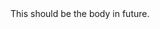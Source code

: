 <!DOCTYPE html>
  <html>
   <meta charset="UTF-8">
    <head>
      <title> 
        This should be the title of this page in general. 
      </title>
    </head>
  <body>
    This should be the body in future.
  </body>
  </html>

